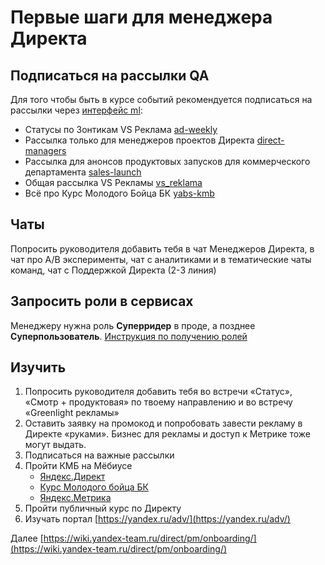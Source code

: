 # Первые шаги для менеджера Директа

## Подписаться на рассылки QA

Для того чтобы быть в курсе событий рекомендуется подписаться на рассылки
через [интерфейс ml](https://ml.yandex-team.ru/):

* Статусы по Зонтикам VS Реклама [ad-weekly](https://ml.yandex-team.ru/lists/ad-weekly/)
* Рассылка только для менеджеров проектов Директа [direct-managers](https://ml.yandex-team.ru/lists/direct-managers/)
* Рассылка для анонсов продуктовых запусков для коммерческого департамента [sales-launch](https://ml.yandex-team.ru/lists/sales-launch/)
* Общая рассылка VS Рекламы [vs_reklama](https://ml.yandex-team.ru/lists/vs_reklama/)
* Всё про Курс Молодого Бойца БК [yabs-kmb](https://ml.yandex-team.ru/lists/yabs-kmb/)

## Чаты

Попросить руководителя добавить тебя в чат Менеджеров Директа, в чат про A/B эксперименты, чат с аналитиками и в
тематические чаты команд, чат с Поддержкой Директа (2-3 линия)

## Запросить роли в сервисах

Менеджеру нужна роль **Суперридер** в проде, а позднее **Суперпользователь**.
[Инструкция по получению ролей](../guide/qa/qa_kmb/qa_roles#create-roles)

## Изучить

1. Попросить руководителя добавить тебя во встречи «Статус», «Смотр + продуктовая» по твоему направлению и во встречу
   «Greenlight рекламы»
2. Оставить заявку на промокод и попробовать завести рекламу в Директе «руками». Бизнес для рекламы и доступ к Метрике
   тоже могут выдать.
3. Подписаться на важные рассылки
4. Пройти КМБ на Мёбиусе
    - [Яндекс.Директ](https://moe.yandex-team.ru/courses/my/course/17)
    - [Курс Молодого бойца БК](https://moe.yandex-team.ru/courses/my/course/496)
    - [Яндекс.Метрика](https://moe.yandex-team.ru/courses/library/course/10)
5. Пройти публичный курс по Директу
6. Изучать портал [https://yandex.ru/adv/](https://yandex.ru/adv/)

Далее [https://wiki.yandex-team.ru/direct/pm/onboarding/](https://wiki.yandex-team.ru/direct/pm/onboarding/)
